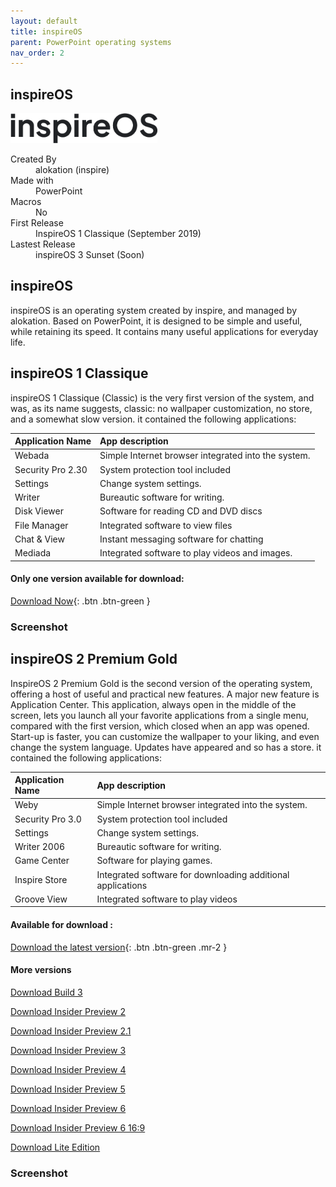 ```yaml
---
layout: default
title: inspireOS
parent: PowerPoint operating systems
nav_order: 2
---
```


## inspireOS

<img src="https://github.com/alokation6623/pptosrepo/blob/main/Ressources/OS/inspireOS/inspireos%20logo.png?raw=true" width="235" height="48">

<dl>
  <dt>Created By</dt>
  <dd>alokation (inspire)</dd>
  <dt>Made with</dt>
  <dd>PowerPoint</dd>
  <dt>Macros</dt>
  <dd>No</dd>
  <dt>First Release</dt>
  <dd>InspireOS 1 Classique (September 2019)</dd>
  <dt>Lastest Release</dt>
  <dd>inspireOS 3 Sunset (Soon)</dd>
</dl>

## inspireOS

inspireOS is an operating system created by inspire, and managed by alokation. Based on PowerPoint, it is designed to be simple and useful, while retaining its speed. It contains many useful applications for everyday life.

## inspireOS 1 Classique 

inspireOS 1 Classique (Classic) is the very first version of the system, and was, as its name suggests, classic: no wallpaper customization, no store, and a somewhat slow version. it contained the following applications:

| Application Name   | App description                                     |
|:-------------------|:----------------------------------------------------|
| Webada             | Simple Internet browser integrated into the system. |
| Security Pro 2.30  | System protection tool included                     |
| Settings           | Change system settings.                             |
| Writer             | Bureautic software for writing.                     |
| Disk Viewer        | Software for reading CD and DVD discs               |
| File Manager       | Integrated software to view files                   |
| Chat & View        | Instant messaging software for chatting             |
| Mediada            | Integrated software to play videos and images.      |

#### Only one version available for download:


[Download Now](https://github.com/alokation6623/pptosrepo/raw/main/Ressources/OS/inspireOS/InspireOS_1.pptm){: .btn .btn-green }

### Screenshot

## inspireOS 2 Premium Gold

InspireOS 2 Premium Gold is the second version of the operating system, offering a host of useful and practical new features. A major new feature is Application Center. This application, always open in the middle of the screen, lets you launch all your favorite applications from a single menu, compared with the first version, which closed when an app was opened. Start-up is faster, you can customize the wallpaper to your liking, and even change the system language. Updates have appeared and so has a store. it contained the following applications:

| Application Name   | App description                                             |
|:-------------------|:------------------------------------------------------------|
| Weby               | Simple Internet browser integrated into the system.         |
| Security Pro 3.0   | System protection tool included                             |
| Settings           | Change system settings.                                     |
| Writer 2006        | Bureautic software for writing.                             |
| Game Center        | Software for playing games.                                 |
| Inspire Store      | Integrated software for downloading additional applications |
| Groove View        | Integrated software to play videos                          |

#### Available for download :


[Download the latest version](https://github.com/alokation6623/pptosrepo/raw/main/Ressources/OS/inspireOS/inspireos2_premiumgold_release1.pptm){: .btn .btn-green .mr-2 }

#### More versions

[Download Build 3](https://github.com/alokation6623/pptosrepo/raw/main/Ressources/OS/inspireOS/inspireos2_premiumgold_build3.pptx)

[Download Insider Preview 2](https://github.com/alokation6623/pptosrepo/raw/main/Ressources/OS/inspireOS/inspireos2_premiumgold_insiderpreview2.pptm)

[Download Insider Preview 2.1](https://github.com/alokation6623/pptosrepo/raw/main/Ressources/OS/inspireOS/inspireos2_premiumgold_insiderpreview2.1.pptm)

[Download Insider Preview 3](https://github.com/alokation6623/pptosrepo/raw/main/Ressources/OS/inspireOS/inspireos2_premiumgold_insiderpreview3.pptm)

[Download Insider Preview 4](https://github.com/alokation6623/pptosrepo/raw/main/Ressources/OS/inspireOS/inspireos2_premiumgold_insiderpreview4.pptm)

[Download Insider Preview 5](https://github.com/alokation6623/pptosrepo/raw/main/Ressources/OS/inspireOS/inspireos2_premiumgold_insiderpreview5.pptm)

[Download Insider Preview 6](https://github.com/alokation6623/pptosrepo/raw/main/Ressources/OS/inspireOS/inspireos2_premiumgold_insiderpreview6.pptm)

[Download Insider Preview 6 16:9](https://github.com/alokation6623/pptosrepo/raw/main/Ressources/OS/inspireOS/inspireos2_premiumgold_insiderpreview6169.pptm)

[Download Lite Edition](https://github.com/alokation6623/pptosrepo/raw/main/Ressources/OS/inspireOS/inspireos2_premiumgold_lite.pptm)

### Screenshot

